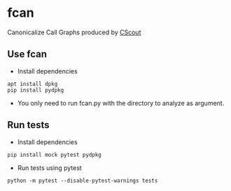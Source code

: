 # fcan

Canonicalize Call Graphs produced by
[CScout](https://www2.dmst.aueb.gr/dds/cscout/)

Use fcan
--------

* Install dependencies

```
apt install dpkg
pip install pydpkg
```

* You only need to run fcan.py with the directory to analyze as argument.

Run tests
---------

* Install dependencies

```
pip install mock pytest pydpkg
```

* Run tests using pytest

```
python -m pytest --disable-pytest-warnings tests
```
